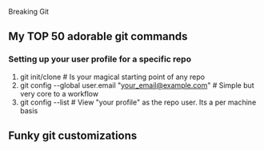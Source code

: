 Breaking Git 

## My TOP 50 adorable git commands
### Setting up your user profile for a specific repo  
1. git init/clone # Is your magical starting point of any repo
2. git config --global user.email "your_email@example.com" # Simple but very core to a workflow
3. git config --list  # View "your profile" as the repo user. Its a per machine basis


## Funky git customizations  
